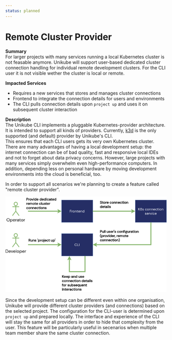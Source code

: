 ```yaml
---
status: planned
---
```


# Remote Cluster Provider

**Summary**  
For larger projects with many services running a local Kubernetes cluster is not feasable anymore. Unikube will support user-based dedicated cluster connection handling for individual remote development clusters. For the CLI user it is not visible wether the cluster is local or remote.

**Impacted Services**  
- Requires a new services that stores and manages cluster connections  
- Frontend to integrate the connection details for users and environments  
- The CLI pulls connection details upon `project up` and uses it on subsequent cluster interaction  


**Description**  
The Unikube CLI implements a pluggable Kubernetes-provider architecture. It is intended to support all kinds of providers. Currently, [k3d](https://k3d.io/) is the only supported (and default) provider by Unikube's CLI.  
This ensures that each CLI users gets its very own Kubernetes cluster. There are many advantages of having a local development setup: the internet connection can be of bad quality, fast and responsive local IDEs and not to forget about data privacy concerns.
However, large projects with many services simply overwhelm even high-performance computers. In addition, depending less on personal hardware by moving development environments into the cloud is beneficial, too.

In order to support all scenarios we're planning to create a feature called "remote cluster provider".

![Remote Cluster Provider](./assets/remote-connections.png)

Since the development setup can be different even within one organisation, Unikube will provide different cluster providers (and connections) based on the selected project. The configuration for the CLI-user is determined upon `project up` and prepared locally. The interface and experience of the CLI will stay the same for all providers in order to hide that complexity from the user.
This feature will be particularly useful in secenarios when multiple team member share the same cluster connection.
